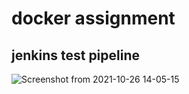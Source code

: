 # docker assignment

## jenkins test pipeline

![Screenshot from 2021-10-26 14-05-15](https://user-images.githubusercontent.com/89975183/138841976-05683291-ebf1-4b9b-a679-c0ca898f5c23.png)
